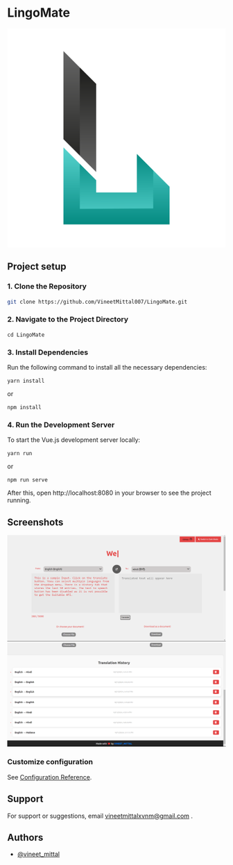 # LingoMate
![LingoMate logo](./—Pngtree—letter%20l%20logo%20png%20design_6844876.png)

## Project setup

### 1. Clone the Repository

```bash
git clone https://github.com/VineetMittal007/LingoMate.git

```
### 2. Navigate to the Project Directory
```
cd LingoMate
```

### 3.  Install Dependencies
Run the following command to install all the necessary dependencies:
```
yarn install
```
or 
```
npm install
```
### 4. Run the Development Server
To start the Vue.js development server locally:
```
yarn run
```
or 
```
npm run serve
```
After this, open http://localhost:8080 in your browser to see the project running.


## Screenshots

![App Screenshot](./LingoMate.png)
![App Screenshot](./Screenshot%202024-10-13%20173347.png)


### Customize configuration
See [Configuration Reference](https://cli.vuejs.org/config/).


## Support

For support or suggestions, email vineetmittalxvnm@gmail.com  .

## Authors

- [@vineet_mittal](https://www.github.com/VineetMittal007)



